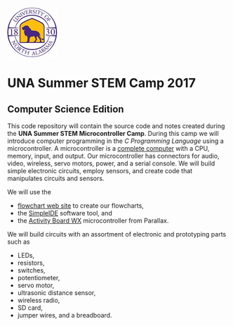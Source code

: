 ![UNA Logo](UNA-roundLionPurpleW.jpg)
# UNA Summer STEM Camp 2017
## Computer Science Edition
This code repository will contain the source code and notes created during the **UNA Summer STEM Microcontroller Camp**. During this camp we will introduce computer programming in the *C Programming Language* using a microcontroller. A microcontroller is a [complete computer](https://en.wikipedia.org/wiki/Microcontroller) with a CPU, memory, input, and output. Our microcontroller has connectors for audio, video, wireless, servo motors, power, and a serial console. We will build simple electronic circuits, employ sensors, and create code that manipulates circuits and sensors.

We will use the

* [flowchart web site](https://draw.io) to create our flowcharts,
* the [SimpleIDE](http://learn.parallax.com/tutorials/language/propeller-c/propeller-c-set-simpleide) software tool, and
* the [Activity Board WX](https://www.parallax.com/product/32912) microcontroller from Parallax.

We will build circuits with an assortment of electronic and prototyping parts such as

* LEDs,
* resistors,
* switches,
* potentiometer,
* servo motor,
* ultrasonic distance sensor,
* wireless radio,
* SD card,
* jumper wires, and a breadboard.
